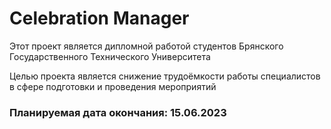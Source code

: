 # Celebration Manager

Этот проект является дипломной работой студентов Брянского Государственного Технического Университета

Целью проекта является снижение трудоёмкости работы специалистов в сфере подготовки и проведения мероприятий

### Планируемая дата окончания: 15.06.2023